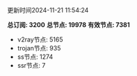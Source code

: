 更新时间2024-11-21 11:54:24

**总订阅: 3200**
**总节点: 19978**
**有效节点: 7381**
- v2ray节点: 5165
- trojan节点: 935
- ss节点: 1274
- ssr节点: 7
